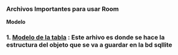### Archivos Importantes para usar Room

**Modelo**
### 1. [Modelo de la tabla](app/src/main/java/com/codycod/data/models/MdNote.kt) : Este arhivo es donde se hace la estructura del objeto que se va a guardar en la bd sqllite
